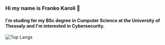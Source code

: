 ### Hi my name is Franko Karoli 👋
#### I'm studing for my BSc degree in Cumputer Science at the University of Thessaly and I'm interested in Cybersecurity.

![Top Langs](https://github-readme-stats-sigma-five.vercel.app/api/top-langs/?username=supervillain419&layout=compact&theme=dark)




<!--
**supervillain419/supervillain419** is a ✨ _special_ ✨ repository because its `README.md` (this file) appears on your GitHub profile.

Here are some ideas to get you started:

- 🔭 I’m currently working on ...
- 🌱 I’m currently learning ...
- 👯 I’m looking to collaborate on ...
- 🤔 I’m looking for help with ...
- 💬 Ask me about ...
- 📫 How to reach me: ...
- 😄 Pronouns: ...
- ⚡ Fun fact: ....
-->
